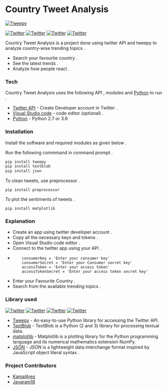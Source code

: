 # Country Tweet Analysis

[![Tweepy](https://user-images.githubusercontent.com/32036535/87276097-dd011780-c49c-11ea-980f-6b27e617faad.png)](https://nodesource.com/products/nsolid)

[![Twitter](https://img.shields.io/badge/Twitter-Codechella-9cf)](https://nodesource.com/products/nsolid)  [![Twitter](https://img.shields.io/badge/Tweepy-python-green)](https://nodesource.com/products/nsolid) [![Twitter](https://img.shields.io/badge/made%20by-Kamal-red)](https://nodesource.com/products/nsolid) [![Twitter](https://img.shields.io/badge/made%20by-Jayaram%20Singh-blue)](https://nodesource.com/products/nsolid)



Country Tweet Analysis is a project done using twitter API and tweepy to analyze country-wise trending topics .

  - Search your favourite country .
  - See the latest trends .
  - Analyze how people react .

### Tech

Country Tweet Analysis uses the following API , modules and [Python](https://www.python.org/)  to run .

* [Twitter API](https://developer.twitter.com/en) - Create Developer account in Twitter .
* [Visual Studio code](https://code.visualstudio.com/download) - code editor (optional) .
* [Python](https://www.python.org/) - Python 2.7 or 3.6



### Installation



Install the software and required modules as given below .


Run the following commmand in command prompt .
```sh
pip install tweepy
pip install textblob
pip install json
```
To clean tweets, use preprocessor .
```
pip install preprocessor
```
To plot the sentiments of tweets .

```
pip install matplotlib
```

### Explanation

* Create an app using twitter developer account .
* Copy all the necessary keys and tokens .
* Open Visual Studio code editor .
* Connect to the twitter app using your API .
*         consumerKey = 'Enter your consumer key'
          consumerSecret = 'Enter your Consumer secret key'
          accessToken = 'Enter your access token'
          accessTokenSecret = 'Enter your access token secret key'
* Enter your Favourite Country .
* Search from the available trending topics .

### Library used

[![Twitter](https://img.shields.io/badge/Python-tweepy-blue)](https://nodesource.com/products/nsolid)  [![Twitter](https://img.shields.io/badge/Python-TextBlob-blue)](https://nodesource.com/products/nsolid) [![Twitter](https://img.shields.io/badge/Python-matplotlib-blue)](https://nodesource.com/products/nsolid) [![Twitter](https://img.shields.io/badge/Python-JSON-blue)](https://nodesource.com/products/nsolid)

* [Tweepy](http://docs.tweepy.org/en/latest/) - An easy-to-use Python library for accessing the Twitter API.
* [TextBlob](https://textblob.readthedocs.io/en/dev/) - TextBlob is a Python (2 and 3) library for processing textual data.
* [matplotlib](https://matplotlib.org/3.3.3/contents.html) - Matplotlib is a plotting library for the Python programming language and its numerical mathematics extension NumPy.
* [JSON](https://docs.python.org/3/library/json.html) - JSON is a lightweight data interchange format inspired by JavaScript object literal syntax .


### Project Contributors

* [KamalAres](https://github.com/KamalAres)
* [Jayaram18](https://github.com/Jayaram18)




